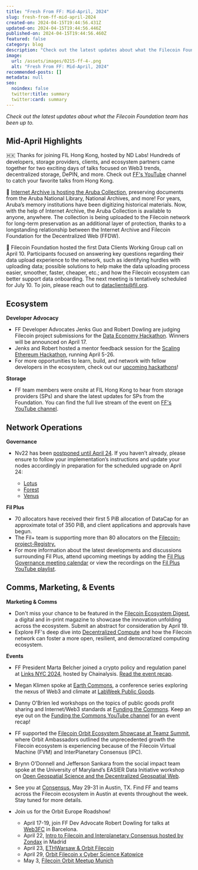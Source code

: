 ```yaml
---
title: "Fresh From FF: Mid-April, 2024"
slug: fresh-from-ff-mid-april-2024
created-on: 2024-04-15T19:44:56.431Z
updated-on: 2024-04-15T19:44:56.446Z
published-on: 2024-04-15T19:44:56.460Z
featured: false
category: blog
description: "Check out the latest updates about what the Filecoin Foundation team has been up to."
image:
  url: /assets/images/0215-ff-4-.png
  alt: "Fresh From FF: Mid-April, 2024"
recommended-posts: []
metadata: null
seo:
  noindex: false
  twitter:title: summary
  twitter:card: summary
---
```


_Check out the latest updates about what the Filecoin Foundation team has been up to._

## Mid-April Highlights

🇭🇰 Thanks for joining FIL Hong Kong, hosted by ND Labs! Hundreds of developers, storage providers, clients, and ecosystem partners came together for two exciting days of talks focused on Web3 trends, decentralized storage, DePIN, and more. Check out [FF's YouTube](https://www.youtube.com/@filecoinfoundation) channel to catch your favorite talks from Hong Kong.

💾 [Internet Archive is hosting the Aruba Collection](https://blog.archive.org/2024/04/08/aruba-launches-digital-heritage-portal-preserving-its-history-and-culture-for-global-access/), preserving documents from the Aruba National Library, National Archives, and more! For years, Aruba’s memory institutions have been digitizing historical materials. Now, with the help of Internet Archive, the Aruba Collection is available to anyone, anywhere. The collection is being uploaded to the Filecoin network for long-term preservation as an additional layer of protection, thanks to a longstanding relationship between the Internet Archive and Filecoin Foundation for the Decentralized Web (FFDW).

💼 Filecoin Foundation hosted the first Data Clients Working Group call on April 10. Participants focused on answering key questions regarding their data upload experience to the network, such as identifying hurdles with uploading data; possible solutions to help make the data uploading process easier, smoother, faster, cheaper, etc.; and how the Filecoin ecosystem can better support data onboarding. The next meeting is tentatively scheduled for July 10. To join, please reach out to [dataclients@fil.org](dataclients@fil.org).

## Ecosystem

**Developer Advocacy**

- FF Developer Advocates Jenks Guo and Robert Dowling are judging Filecoin project submissions for the [Data Economy Hackathon](https://dorahacks.io/hackathon/filecoin-data-economy/detail#key-dates). Winners will be announced on April 17.
- Jenks and Robert hosted a mentor feedback session for the [Scaling Ethereum Hackathon](https://ethglobal.com/events/scaling2024/prizes/filecoin), running April 5-26.
- For more opportunities to learn, build, and network with fellow developers in the ecosystem, check out our [upcoming hackathons](http://hackathons.filecoin.io/)!

**Storage**

- FF team members were onsite at FIL Hong Kong to hear from storage providers (SPs) and share the latest updates for SPs from the Foundation. You can find the full live stream of the event on [FF's YouTube channel](https://www.youtube.com/@filecoinfoundation/streams).

## Network Operations

**Governance**

- Nv22 has been [postponed until April 24](https://twitter.com/fil_gov/status/1777386747023724707). If you haven’t already, please ensure to follow your implementation’s instructions and update your nodes accordingly in preparation for the scheduled upgrade on April 24: [](https://github.com/filecoin-project/lotus/releases/tag/v1.26.2)

  - [Lotus](https://github.com/filecoin-project/lotus/releases/tag/v1.26.2)
  - [Forest](https://github.com/ChainSafe/forest/releases/tag/v0.17.2)
  - [Venus](https://venus.filecoin.io/operation/nv22-upgrade.html)

**Fil Plus**

- 70 allocators have received their first 5 PiB allocation of DataCap for an approximate total of 350 PiB, and client applications and approvals have begun.
- The Fil+ team is supporting more than 80 allocators on the [Filecoin-project-Registry.](https://github.com/filecoin-project/Allocator-Registry/issues)
- For more information about the latest developments and discussions surrounding Fil Plus, attend upcoming meetings by adding the [Fil Plus Governance meeting calendar](https://calendar.google.com/calendar/u/1?cid=Y19rMWdrZm9vbTE3ZzBqOGM2YmFtNnVmNDNqMEBncm91cC5jYWxlbmRhci5nb29nbGUuY29t) or view the recordings on the [Fil Plus YouTube playlist](https://www.youtube.com/playlist?list=PLp3zrT1ewY0kYN1hJpERMUxTCbFC4yZwN).

## Comms, Marketing, & Events

**Marketing & Comms**

- Don't miss your chance to be featured in the [Filecoin Ecosystem Digest](https://airtable.com/appQReX5uAegC0yom/pagoKQqs5z4LCWleW/form), a digital and in-print magazine to showcase the innovation unfolding across the ecosystem. Submit an abstract for consideration by April 19.
- Explore FF's deep dive into [Decentralized Compute](https://fil.org/blog/unleashing-the-power-of-decentralized-compute-with-filecoin/) and how the Filecoin network can foster a more open, resilient, and democratized computing ecosystem.

**Events**

- FF President Marta Belcher joined a crypto policy and regulation panel at [Links NYC 2024](https://www.chainalysis.com/links-nyc/), hosted by Chainalysis. [Read the event recap](https://www.chainalysis.com/blog/links-nyc-2024-day1/).
- Megan Klimen spoke at [Earth Commons](https://fundingthecommons.io/earth-commons-san-francisco-bay-area-2024), a conference series exploring the nexus of Web3 and climate at [LabWeek Public Goods](https://www.labweek.io/24-pg).
- Danny O'Brien led workshops on the topics of public goods profit sharing and Internet/Web3 standards at [Funding the Commons](https://fundingthecommons.io/san-francisco-bay-area-2024). Keep an eye out on the [Funding the Commons YouTube channel](https://www.youtube.com/@Funding-the-Commons/videos) for an event recap!
- FF supported the [Filecoin Orbit Ecosystem Showcase at Teamz Summit](https://lu.ma/fil-teamz), where Orbit Ambassadors outlined the unprecedented growth the Filecoin ecosystem is experiencing because of the Filecoin Virtual Machine (FVM) and InterPlanetary Consensus (IPC).
- Brynn O’Donnell and Jefferson Sankara from the social impact team spoke at the University of Maryland’s EASIER Data Initiative workshop on [Open Geospatial Science and the Decentralized Geospatial Web](https://workshop.easierdata.org/).
- See you at [Consensus](https://consensus2024.coindesk.com/), May 29-31 in Austin, TX. Find FF and teams across the Filecoin ecosystem in Austin at events throughout the week. Stay tuned for more details.
- Join us for the Orbit Europe Roadshow!

  - April 17-19, join FF Dev Advocate Robert Dowling for talks at [Web3FC](https://web3fc.xyz/) in Barcelona.
  - April 22, [Intro to Filecoin and Interplanetary Consensus hosted by Zondax](https://www.eventbrite.com/e/filecoin-orbit-meetup-intro-to-filecoin-and-interplanetary-consensus-tickets-867725569537?aff=oddtdtcreator) in Madrid
  - April 23, [ETHWarsaw & Orbit Filecoin](https://www.eventbrite.com/e/ethwarsaw-orbit-filecoin-tickets-873379029187?aff=oddtdtc[%85]eVhMFk3tu5hHSWso2QesU1Z4F_iBAy_9Luj8cPx6pGPwvmOq3wfvfFQ8SCN)
  - April 29, [Orbit Filecoin x Cyber Science Katowice](https://www.eventbrite.com/e/orbit-filecoin-x-cyber-science-katowice-tickets-872433832077?aff=oddtdtcreator)
  - May 3, [Filecoin Orbit Meetup Munich](https://lu.ma/fil-munich)
